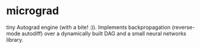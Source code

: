 # micrograd
 tiny Autograd engine (with a bite! :)). Implements backpropagation (reverse-mode autodiff) over a dynamically built DAG and a small neural networks library.
